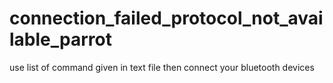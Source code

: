 # connection_failed_protocol_not_available_parrot
use list of command given in text file then connect your bluetooth devices
